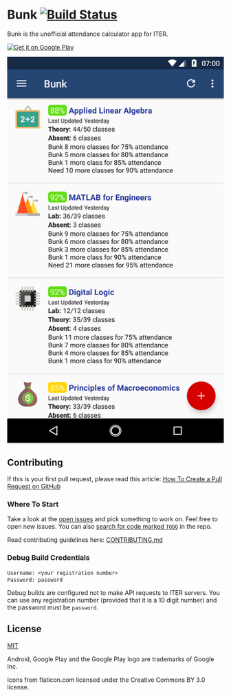 Bunk [![Build Status](https://travis-ci.org/abhijitparida/bunk.svg)](https://travis-ci.org/abhijitparida/bunk)
====

Bunk is the unofficial attendance calculator app for ITER.

[<img alt="Get it on Google Play" src="https://play.google.com/intl/en_us/badges/images/generic/en-play-badge.png" height="65px" />](https://play.google.com/store/apps/details?id=app.abhijit.iter&utm_source=global_co&utm_medium=prtnr&utm_content=Mar2515&utm_campaign=PartBadge&pcampaignid=MKT-Other-global-all-co-prtnr-py-PartBadge-Mar2515-1)

![Screenshot](promo/screenshot.png)

## Contributing

If this is your first pull request, please read this article: [How To Create a Pull Request on GitHub](https://www.digitalocean.com/community/tutorials/how-to-create-a-pull-request-on-github)

### Where To Start

Take a look at the [open issues](https://github.com/abhijitparida/bunk/issues) and pick something to work on. Feel free to open new issues. You can also [search for code marked `TODO`](https://github.com/abhijitparida/bunk/search?q=TODO) in the repo.

Read contributing guidelines here: [CONTRIBUTING.md](.github/CONTRIBUTING.md)

### Debug Build Credentials

```
Username: <your registration number>
Password: password
```

Debug builds are configured not to make API requests to ITER servers. You can use any registration number (provided that it is a 10 digit number) and the password must be `password`.

## License

[MIT](LICENSE)

Android, Google Play and the Google Play logo are trademarks of Google Inc.

Icons from flaticon.com licensed under the Creative Commons BY 3.0 license.
